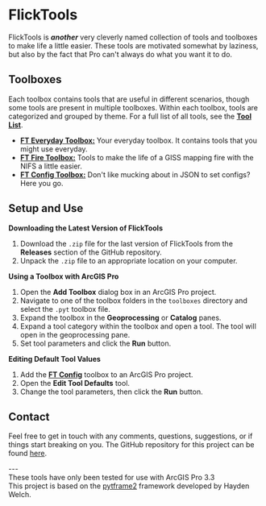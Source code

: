 # FlickTools

FlickTools is ***another*** very cleverly named collection of tools and toolboxes to make life a little easier. These tools are motivated somewhat by laziness, but also by the fact that Pro can't always do what you want it to do.

## Toolboxes

Each toolbox contains tools that are useful in different scenarios, though some tools are present in multiple toolboxes. Within each toolbox, tools are categorized and grouped by theme. For a full list of all tools, see the **[Tool List](docs/FT_Tool_List.md)**.

- **[FT Everyday Toolbox:](docs/ft_everyday_toolbox.md)** Your everyday toolbox. It contains tools that you might use everyday.
- **[FT Fire Toolbox:](docs/ft_everyday_toolbox.md)** Tools to make the life of a GISS mapping fire with the NIFS a little easier.
- **[FT Config Toolbox:](docs/ft_everyday_toolbox.md)** Don't like mucking about in JSON to set configs? Here you go.

## Setup and Use

**Downloading the Latest Version of FlickTools**

1. Download the `.zip` file for the last version of FlickTools from the **Releases** section of the GitHub repository.
1. Unpack the `.zip` file to an appropriate location on your computer.

**Using a Toolbox with ArcGIS Pro**

1. Open the **Add Toolbox** dialog box in an ArcGIS Pro project.
1. Navigate to one of the toolbox folders in the `toolboxes` directory and select the `.pyt` toolbox file.
1. Expand the toolbox in the **Geoprocessing** or **Catalog** panes.
1. Expand a tool category within the toolbox and open a tool. The tool will open in the geoprocessing pane.
1. Set tool parameters and click the **Run** button.

**Editing Default Tool Values**

1. Add the **[FT Config](docs/FT_Config_Toolbox.md)** toolbox to an ArcGIS Pro project.
1. Open the **Edit Tool Defaults** tool.
1. Change the tool parameters, then click the **Run** button.


## Contact

Feel free to get in touch with any comments, questions, suggestions, or if things start breaking on you. The GitHub repository for this project can be found [here](https://github.com/kadenflick/FlickTools).

---<br>
These tools have only been tested for use with ArcGIS Pro 3.3<br>
This project is based on the [pytframe2](https://github.com/hwelch-fle/pytframe2) framework developed by Hayden Welch.
